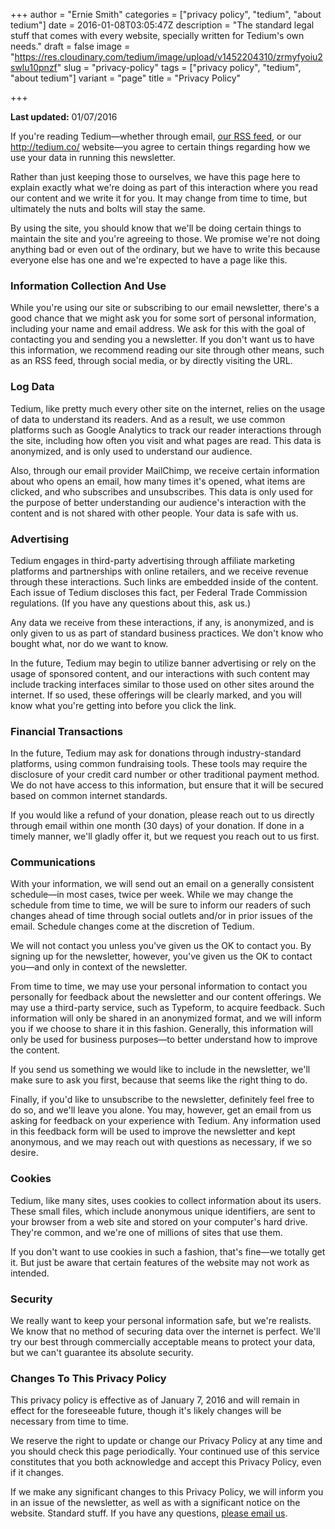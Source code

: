 +++
author = "Ernie Smith"
categories = ["privacy policy", "tedium", "about tedium"]
date = 2016-01-08T03:05:47Z
description = "The standard legal stuff that comes with every website, specially written for Tedium's own needs."
draft = false
image = "https://res.cloudinary.com/tedium/image/upload/v1452204310/zrmyfyoiu2swlu10pnzf"
slug = "privacy-policy"
tags = ["privacy policy", "tedium", "about tedium"]
variant = "page"
title = "Privacy Policy"

+++

**Last updated:** 01/07/2016

If you're reading Tedium—whether through email, [our RSS feed](http://tedium.co/feed), or our http://tedium.co/ website—you agree to certain things regarding how we use your data in running this newsletter.

Rather than just keeping those to ourselves, we have this page here to explain exactly what we're doing as part of this interaction where you read our content and we write it for you. It may change from time to time, but ultimately the nuts and bolts will stay the same.

By using the site, you should know that we'll be doing certain things to maintain the site and you're agreeing to those. We promise we're not doing anything bad or even out of the ordinary, but we have to write this because everyone else has one and we're expected to have a page like this.

### Information Collection And Use

While you're using our site or subscribing to our email newsletter, there's a good chance that we might ask you for some sort of personal information, including your name and email address. We ask for this with the goal of contacting you and sending you a newsletter. If you don't want us to have this information, we recommend reading our site through other means, such as an RSS feed, through social media, or by directly visiting the URL.

###  Log Data

Tedium, like pretty much every other site on the internet, relies on the usage of data to understand its readers. And as a result, we use common platforms such as Google Analytics to track our reader interactions through the site, including how often you visit and what pages are read. This data is anonymized, and is only used to understand our audience. 

Also, through our email provider MailChimp, we receive certain information about who opens an email, how many times it's opened, what items are clicked, and who subscribes and unsubscribes. This data is only used for the purpose of better understanding our audience's interaction with the content and is not shared with other people. Your data is safe with us.

### Advertising

Tedium engages in third-party advertising through affiliate marketing platforms and partnerships with online retailers, and we receive revenue through these interactions. Such links are embedded inside of the content. Each issue of Tedium discloses this fact, per Federal Trade Commission regulations. (If you have any questions about this, ask us.)

Any data we receive from these interactions, if any, is anonymized, and is only given to us as part of standard business practices. We don't know who bought what, nor do we want to know.

In the future, Tedium may begin to utilize banner advertising or rely on the usage of sponsored content, and our interactions with such content may include tracking interfaces similar to those used on other sites around the internet. If so used, these offerings will be clearly marked, and you will know what you're getting into before you click the link.

### Financial Transactions

In the future, Tedium may ask for donations through industry-standard platforms, using common fundraising tools. These tools may require the disclosure of your credit card number or other traditional payment method. We do not have access to this information, but ensure that it will be secured based on common internet standards.

If you would like a refund of your donation, please reach out to us directly through email within one month (30 days) of your donation. If done in a timely manner, we'll gladly offer it, but we request you reach out to us first.

### Communications

With your information, we will send out an email on a generally consistent schedule—in most cases, twice per week. While we may change the schedule from time to time, we will be sure to inform our readers of such changes ahead of time through social outlets and/or in prior issues of the email. Schedule changes come at the discretion of Tedium.

We will not contact you unless you've given us the OK to contact you. By signing up for the newsletter, however, you've given us the OK to contact you—and only in context of the newsletter.

From time to time, we may use your personal information to contact you personally for feedback about the newsletter and our content offerings. We may use a third-party service, such as Typeform, to acquire feedback. Such information will only be shared in an anonymized format, and we will inform you if we choose to share it in this fashion. Generally, this information will only be used for business purposes—to better understand how to improve the content.

If you send us something we would like to include in the newsletter, we'll make sure to ask you first, because that seems like the right thing to do.

Finally, if you'd like to unsubscribe to the newsletter, definitely feel free to do so, and we'll leave you alone. You may, however, get an email from us asking for feedback on your experience with Tedium. Any information used in this feedback form will be used to improve the newsletter and kept anonymous, and we may reach out with questions as necessary, if we so desire.

### Cookies

Tedium, like many sites, uses cookies to collect information about its users. These small files, which include anonymous unique identifiers, are sent to your browser from a web site and stored on your computer's hard drive. They're common, and we're one of millions of sites that use them.

If you don't want to use cookies in such a fashion, that's fine—we totally get it. But just be aware that certain features of the website may not work as intended.

### Security

We really want to keep your personal information safe, but we're realists. We know that no method of securing data over the internet is perfect. We'll try our best through commercially acceptable means to protect your data, but we can't guarantee its absolute security.

### Changes To This Privacy Policy

This privacy policy is effective as of January 7, 2016 and will remain in effect for the foreseeable future, though it's likely changes will be necessary from time to time.

We reserve the right to update or change our Privacy Policy at any time and you should check this page periodically. Your continued use of this service constitutes that you both acknowledge and accept this Privacy Policy, even if it changes.

If we make any significant changes to this Privacy Policy, we will inform you in an issue of the newsletter, as well as with a significant notice on the website. Standard stuff. If you have any questions, [please email us](mailto:readtedium@gmail.com).